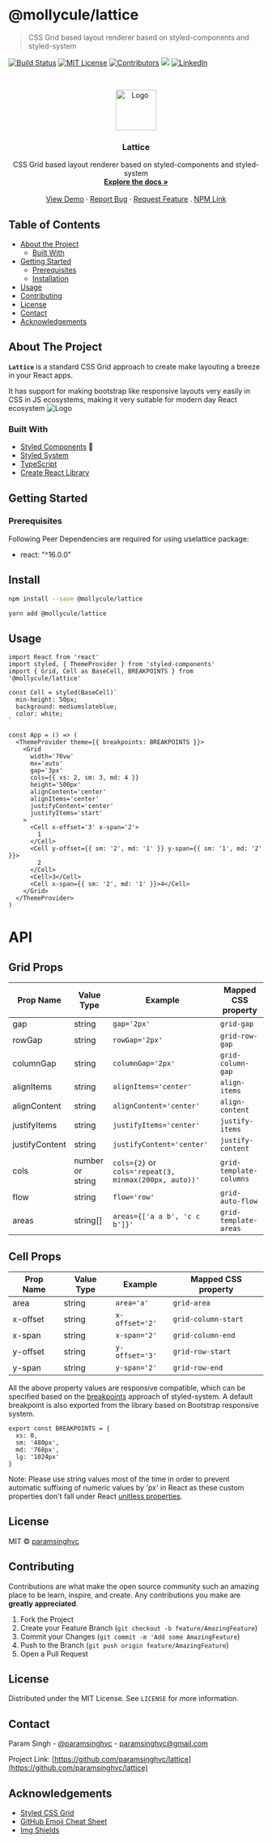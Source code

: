 # @mollycule/lattice

> CSS Grid based layout renderer based on styled-components and styled-system

<!-- PROJECT SHIELDS -->

[![Build Status][build-shield]]()
[![MIT License][license-shield]][license-url]
[![Contributors][contributors-shield]]()
<img src="https://img.badgesize.io/paramsinghvc/lattice/master/dist/index.js?style=for-the-badge&compression=gzip&label=gzip+size&max=3000&softmax=2000">
[![LinkedIn][linkedin-shield]][linkedin-url]

<!-- PROJECT LOGO -->
<br />
<p align="center">
  <a href="https://github.com/paramsinghvc/lattice">
    <img src="https://user-images.githubusercontent.com/4329912/89673107-b5577080-d8dd-11ea-8938-532de92ba781.png" alt="Logo" width="80" height="80">
  </a>

  <h3 align="center">Lattice</h3>

  <p align="center">
    CSS Grid based layout renderer based on styled-components and styled-system
    <br />
    <a href="https://www.npmjs.com/package/@mollycule/lattice"><strong>Explore the docs »</strong></a>
    <br />
    <br />
    <a href="https://codesandbox.io/s/mollycule-lattice-demo-m4olk?fontsize=14">View Demo</a>
    ·
    <a href="https://github.com/paramsinghvc/lattice/issues">Report Bug</a>
    ·
    <a href="https://github.com/paramsinghvc/lattice/issues">Request Feature</a>
    .
    <a href="https://www.npmjs.com/package/@mollycule/lattice">NPM Link</a>
  </p>
</p>

<!-- TABLE OF CONTENTS -->

## Table of Contents

- [About the Project](#about-the-project)
  - [Built With](#built-with)
- [Getting Started](#getting-started)
  - [Prerequisites](#prerequisites)
  - [Installation](#installation)
- [Usage](#usage)
- [Contributing](#contributing)
- [License](#license)
- [Contact](#contact)
- [Acknowledgements](#acknowledgements)

<!-- ABOUT THE PROJECT -->

## About The Project

**`Lattice`** is a standard CSS Grid approach to create make layouting a breeze in your React apps.

It has support for making bootstrap like responsive layouts very easily in CSS in JS ecosystems, making it very suitable for modern day React ecosystem
<img src="https://user-images.githubusercontent.com/4329912/89674290-cdc88a80-d8df-11ea-9ef0-9345bb509f98.png" alt="Logo">

### Built With

- [Styled Components](https://styled-components.com/) 💅
- [Styled System](https://styled-system.com/)
- [TypeScript](https://www.typescriptlang.org/)
- [Create React Library](https://www.npmjs.com/package/create-react-library)

<!-- GETTING STARTED -->

## Getting Started

### Prerequisites

Following Peer Dependencies are required for using uselattice package:

- react: "^16.0.0"

## Install

```bash
npm install --save @mollycule/lattice

yarn add @mollycule/lattice
```

## Usage

```tsx
import React from 'react'
import styled, { ThemeProvider } from 'styled-components'
import { Grid, Cell as BaseCell, BREAKPOINTS } from '@mollycule/lattice'

const Cell = styled(BaseCell)`
  min-height: 50px;
  background: mediumslateblue;
  color: white;
`

const App = () => (
  <ThemeProvider theme={{ breakpoints: BREAKPOINTS }}>
    <Grid
      width='70vw'
      mx='auto'
      gap='3px'
      cols={{ xs: 2, sm: 3, md: 4 }}
      height='500px'
      alignContent='center'
      alignItems='center'
      justifyContent='center'
      justifyItems='start'
    >
      <Cell x-offset='3' x-span='2'>
        1
      </Cell>
      <Cell y-offset={{ sm: '2', md: '1' }} y-span={{ sm: '1', md: '2' }}>
        2
      </Cell>
      <Cell>3</Cell>
      <Cell x-span={{ sm: '2', md: '1' }}>4</Cell>
    </Grid>
  </ThemeProvider>
)
```

# API

## Grid Props

| Prop Name      | Value Type       | Example                                               | Mapped CSS property     |
| -------------- | ---------------- | ----------------------------------------------------- | ----------------------- |
| gap            | string           | `gap='2px'`                                           | `grid-gap`              |
| rowGap         | string           | `rowGap='2px'`                                        | `grid-row-gap`          |
| columnGap      | string           | `columnGap='2px'`                                     | `grid-column-gap`       |
| alignItems     | string           | `alignItems='center'`                                 | `align-items`           |
| alignContent   | string           | `alignContent='center'`                               | `align-content`         |
| justifyItems   | string           | `justifyItems='center'`                               | `justify-items`         |
| justifyContent | string           | `justifyContent='center'`                             | `justify-content`       |
| cols           | number or string | `cols={2}` or `cols='repeat(3, minmax(200px, auto))'` | `grid-template-columns` |
| flow           | string           | `flow='row'`                                          | `grid-auto-flow`        |
| areas          | string[]         | `areas={['a a b', 'c c b']}'`                         | `grid-template-areas`   |

## Cell Props

| Prop Name | Value Type | Example        | Mapped CSS property |
| --------- | ---------- | -------------- | ------------------- |
| area      | string     | `area='a'`     | `grid-area`         |
| x-offset  | string     | `x-offset='2'` | `grid-column-start` |
| x-span    | string     | `x-span='2'`   | `grid-column-end`   |
| y-offset  | string     | `y-offset='3'` | `grid-row-start`    |
| y-span    | string     | `y-span='2'`   | `grid-row-end`      |

All the above property values are responsive compatible, which can be specified based on the [breakpoints](https://styled-system.com/responsive-styles#using-objects) approach of styled-system. A default breakpoint is also exported from the library based on Bootstrap responsive system.

```
export const BREAKPOINTS = {
  xs: 0,
  sm: '480px',
  md: '768px',
  lg: '1024px'
}
```

Note: Please use string values most of the time in order to prevent automatic suffixing of numeric values by 'px' in React as these custom properties don't fall under React [unitless properties](https://github.com/facebook/react/blob/4131af3e4bf52f3a003537ec95a1655147c81270/src/renderers/dom/shared/CSSProperty.js#L15-L59).

## License

MIT © [paramsinghvc](https://github.com/paramsinghvc)

<!-- CONTRIBUTING -->

## Contributing

Contributions are what make the open source community such an amazing place to be learn, inspire, and create. Any contributions you make are **greatly appreciated**.

1. Fork the Project
2. Create your Feature Branch (`git checkout -b feature/AmazingFeature`)
3. Commit your Changes (`git commit -m 'Add some AmazingFeature`)
4. Push to the Branch (`git push origin feature/AmazingFeature`)
5. Open a Pull Request

<!-- LICENSE -->

## License

Distributed under the MIT License. See `LICENSE` for more information.

<!-- CONTACT -->

## Contact

Param Singh - [@paramsinghvc](https://github.com/paramsinghvc) - paramsinghvc@gmail.com

Project Link: [https://github.com/paramsinghvc/lattice](https://github.com/paramsinghvc/lattice)

<!-- ACKNOWLEDGEMENTS -->

## Acknowledgements

- [Styled CSS Grid](https://styled-css-grid.js.org/)
- [GitHub Emoji Cheat Sheet](https://www.webpagefx.com/tools/emoji-cheat-sheet)
- [Img Shields](https://shields.io)

<!-- MARKDOWN LINKS & IMAGES -->

[build-shield]: https://img.shields.io/badge/build-passing-brightgreen.svg?style=for-the-badge
[contributors-shield]: https://img.shields.io/badge/contributors-1-orange.svg?style=for-the-badge
[license-shield]: https://img.shields.io/badge/license-MIT-blue.svg?style=for-the-badge
[license-url]: https://choosealicense.com/licenses/mit
[linkedin-shield]: https://img.shields.io/badge/-LinkedIn-black.svg?style=for-the-badge&logo=linkedin&colorB=0077B5
[linkedin-url]: https://www.linkedin.com/in/paramsinghvc
[product-screenshot]: https://user-images.githubusercontent.com/4329912/57970750-b895d200-79a2-11e9-9fdf-fcf80c8fce28.png
